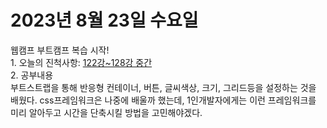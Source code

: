 <h1>2023년 8월 23일 수요일</h1>
웹캠프 부트캠프 복습 시작! <br>
1. 오늘의 진척사항:  <u>122강~128강 중간</u> <br>
2. 공부내용 <br>
부트스트랩을 통해 반응형 컨테이너, 버튼, 글씨색상, 크기, 그리드등을 설정하는 것을 배웠다. 
css프레임워크은 나중에 배울까 했는데, 1인개발자에게는 이런 프레임워크를 미리 알아두고 시간을 단축시킬 방법을 고민해야겠다.
